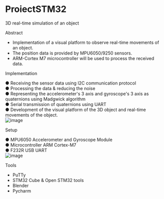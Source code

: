 # ProiectSTM32

3D real-time simulation of an object

Abstract

- Implementation of a visual platform to observe real-time movements of an object.                                    
- The position data is provided by MPU6050/9250 sensors.                                                             
- ARM-Cortex M7 microcontroller will be used to process the received data.                                          

Implementation

● Receiving the sensor data using I2C communication protocol                                          
● Processing the data & reducing the noise                                              
● Representing the accelerometer's 3 axis and gyroscope's 3 axis as quaternions using Madgwick algorithm               
● Serial transmission of quaternions using UART                                                     
● Development of the visual platform of the 3D object and real-time movements of the object.                                
![image](https://user-images.githubusercontent.com/53474954/108990750-f52a4d80-769f-11eb-94c3-a465c76b3ab0.png)

Setup

● MPU6050 Accelerometer and Gyroscope Module                                               
● Microcontroller ARM Cortex-M7                                                      
● F232R USB UART                                                                      
![image](https://user-images.githubusercontent.com/53474954/108990939-26a31900-76a0-11eb-8a05-5432726f2088.png)

Tools

- PuTTy                                                                                             
- STM32 Cube & Open STM32 tools                                                                      
- Blender                                                                                        
- Pycharm                                                                                       
